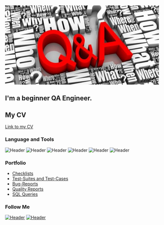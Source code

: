 ![Header](https://github.com/Leuchanka/leuchanka/blob/main/assets/photo.jpg)
## I'm a beginner QA Engineer. 

## My CV
[Link to my CV](позже)

### Language and Tools
![Header](https://img.shields.io/badge/Jira-090909?style=for-the-badge&logo=jira&logoColor=136be1)
![Header](https://img.shields.io/badge/Postman-090909?style=for-the-badge&logo=postman&logoColor=f76935)
![Header](https://img.shields.io/badge/Github-090909?style=for-the-badge&logo=github&logoColor=8cc4d7)
![Header](https://img.shields.io/badge/MySQL-090909?style=for-the-badge&logo=mysql&logoColor=00618a)
![Header](https://img.shields.io/badge/DevTools-090909?style=for-the-badge&logo=googlechrome&logoColor=2674f2)
![Header](https://img.shields.io/badge/CharlesProxy-090909?style=for-the-badge&logo=charlesproxy&logoColor=8cc4d7)

### Portfolio

- [Checklists](https://github.com/Leuchanka/Checklists)
- [Test-Suites and Test-Cases](https://github.com/Leuchanka/Test-Suites-and-Test-Cases)
- [Bug-Reports](https://github.com/Leuchanka/Bug-Reports)
- [Quality Reports](https://github.com/Leuchanka/Quality-Reports)
- [SQL Queries](https://github.com/Leuchanka/SQL-Queries)

### Follow Me

[![Header](https://img.shields.io/badge/Telegram-556B2F?style=for-the-badge&logo=telegram&logoColor=31a5db)](https://t.me/NataLeuch)
[![Header](https://img.shields.io/badge/Linkedin-556B2F?style=for-the-badge&logo=linkedin&logoColor=0073b1)](https://linkedin.com/in/natalyaleuchanka)
